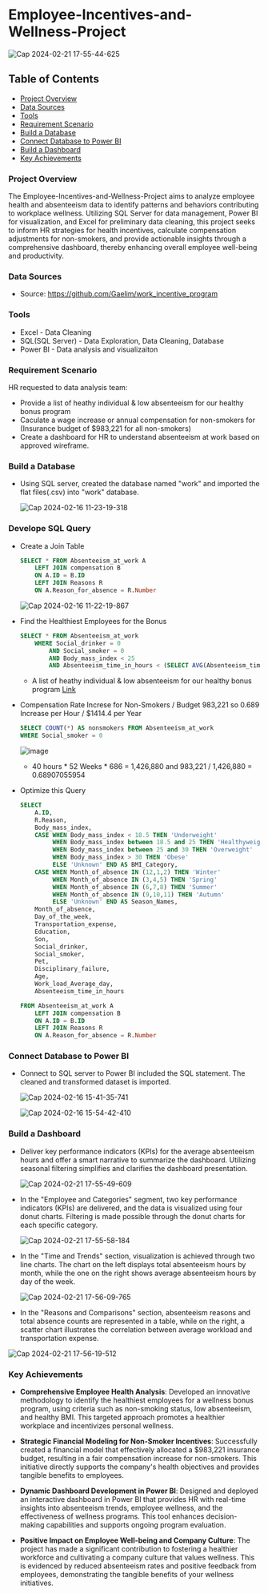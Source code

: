 # Employee-Incentives-and-Wellness-Project

![Cap 2024-02-21 17-55-44-625](https://github.com/MingyuTheAnalyst/Employee-Incentives-and-Wellness-Project/assets/88122148/307c2924-25a9-453f-9b9b-c598ea954a1f)

## Table of Contents

 - [Project Overview](#project-overview)
 - [Data Sources](#data-sources)
 - [Tools](#tools)
 - [Requirement Scenario](#requirement-scenario)
 - [Build a Database](#build-a-database)
 - [Connect Database to Power BI](#connect-database-to-power-bi)
 - [Build a Dashboard](#build-a-dashboard)
 - [Key Achievements](#key-achievements)

### Project Overview

The Employee-Incentives-and-Wellness-Project aims to analyze employee health and absenteeism data to identify patterns and behaviors contributing to workplace wellness. Utilizing SQL Server for data management, Power BI for visualization, and Excel for preliminary data cleaning, this project seeks to inform HR strategies for health incentives, calculate compensation adjustments for non-smokers, and provide actionable insights through a comprehensive dashboard, thereby enhancing overall employee well-being and productivity.



### Data Sources

- Source: https://github.com/Gaelim/work_incentive_program

### Tools

- Excel - Data Cleaning
- SQL(SQL Server) - Data Exploration, Data Cleaning, Database
- Power BI - Data analysis and visualizaiton

### Requirement Scenario

HR requested to data analysis team:
- Provide a list of heathy individual & low absenteeism for our healthy bonus program 
- Caculate a wage increase or annual compensation for non-smokers for (Insurance budget of $983,221 for all non-smokers)
- Create a dashboard for HR to understand absenteeism at work based on approved wireframe.


### Build a Database
 
 - Using SQL server, created the database named "work" and imported the flat files(.csv) into "work" database.

	![Cap 2024-02-16 11-23-19-318](https://github.com/MingyuTheAnalyst/Employee-Incentives-and-Wellness-Project/assets/88122148/c2616dd8-e8d7-4818-9d44-494c7c9c5e16)

### Develope SQL Query

- Create a Join Table
	```SQL
	SELECT * FROM Absenteeism_at_work A
		LEFT JOIN compensation B
		ON A.ID = B.ID
		LEFT JOIN Reasons R
		ON A.Reason_for_absence = R.Number
	```	
	![Cap 2024-02-16 11-22-19-867](https://github.com/MingyuTheAnalyst/Employee-Incentives-and-Wellness-Project/assets/88122148/fa8a7e44-e832-4f0f-a8a0-e2b3fed10886)

 - Find the Healthiest Employees for the Bonus
	```SQL
	SELECT * FROM Absenteeism_at_work
		WHERE Social_drinker = 0 
			AND Social_smoker = 0
			AND Body_mass_index < 25
			AND Absenteeism_time_in_hours < (SELECT AVG(Absenteeism_time_in_hours) FROM Absenteeism_at_work)
	```
	-  A list of heathy individual & low absenteeism for our healthy bonus program [Link](https://github.com/MingyuTheAnalyst/Employee-Incentives-and-Wellness-Project/blob/main/list%20of%20healthiest%20employees%20for%20the%20bonus.csv)
 
- Compensation Rate Increse for Non-Smokers / Budget 983,221 so 0.689 Increase per Hour / $1414.4 per Year
	```SQL
	SELECT COUNT(*) AS nonsmokers FROM Absenteeism_at_work
	WHERE Social_smoker = 0
	```
	![image](https://github.com/MingyuTheAnalyst/Employee-Incentives-and-Wellness-Project/assets/88122148/f335f3d7-38b7-4696-80de-59162600745e)

	- 40 hours * 52 Weeks * 686 = 1,426,880 and 983,221 / 1,426,880 = 0.68907055954
 
 - Optimize this Query
	```SQL
	SELECT
		A.ID,
		R.Reason,
		Body_mass_index,
		CASE WHEN Body_mass_index < 18.5 THEN 'Underweight'
			 WHEN Body_mass_index between 18.5 and 25 THEN 'Healthyweight'
			 WHEN Body_mass_index between 25 and 30 THEN 'Overweight'
			 WHEN Body_mass_index > 30 THEN 'Obese'
			 ELSE 'Unknown' END AS BMI_Category,
		CASE WHEN Month_of_absence IN (12,1,2) THEN 'Winter'
			 WHEN Month_of_absence IN (3,4,5) THEN 'Spring'
			 WHEN Month_of_absence IN (6,7,8) THEN 'Summer'
			 WHEN Month_of_absence IN (9,10,11) THEN 'Autumn'
			 ELSE 'Unknown' END AS Season_Names,
		Month_of_absence,
		Day_of_the_week,
		Transportation_expense,
		Education,
		Son,
		Social_drinker,
		Social_smoker,
		Pet,
		Disciplinary_failure,
		Age,
		Work_load_Average_day,
		Absenteeism_time_in_hours
	
	FROM Absenteeism_at_work A
		LEFT JOIN compensation B
		ON A.ID = B.ID
		LEFT JOIN Reasons R
		ON A.Reason_for_absence = R.Number
	```

### Connect Database to Power BI

- Connect to SQL server to Power BI included the SQL statement. The cleaned and transformed dataset is imported.

	![Cap 2024-02-16 15-41-35-741](https://github.com/MingyuTheAnalyst/Employee-Incentives-and-Wellness-Project/assets/88122148/ebcfe3e2-25e0-4694-98b4-f31ab7f5a25c)
	
 	![Cap 2024-02-16 15-54-42-410](https://github.com/MingyuTheAnalyst/Employee-Incentives-and-Wellness-Project/assets/88122148/34633315-f519-4700-afb5-045c83244812)


### Build a Dashboard

- Deliver key performance indicators (KPIs) for the average absenteeism hours and offer a smart narrative to summarize the dashboard. Utilizing seasonal filtering simplifies and clarifies the dashboard presentation.

	![Cap 2024-02-21 17-55-49-609](https://github.com/MingyuTheAnalyst/Employee-Incentives-and-Wellness-Project/assets/88122148/97211b45-6fcf-4596-845b-21fe314d678c)

- In the "Employee and Categories" segment, two key performance indicators (KPIs) are delivered, and the data is visualized using four donut charts. Filtering is made possible through the donut charts for each specific category.
  
	![Cap 2024-02-21 17-55-58-184](https://github.com/MingyuTheAnalyst/Employee-Incentives-and-Wellness-Project/assets/88122148/c8b8f64c-b2b7-4647-bb47-c41adb98faa7)

- In the "Time and Trends" section, visualization is achieved through two line charts. The chart on the left displays total absenteeism hours by month, while the one on the right shows average absenteeism hours by day of the week.

	![Cap 2024-02-21 17-56-09-765](https://github.com/MingyuTheAnalyst/Employee-Incentives-and-Wellness-Project/assets/88122148/b09d2d2e-bf2d-4a5d-bfa0-118ae1e58eb6)

- In the "Reasons and Comparisons" section, absenteeism reasons and total absence counts are represented in a table, while on the right, a scatter chart illustrates the correlation between average workload and transportation expense.

![Cap 2024-02-21 17-56-19-512](https://github.com/MingyuTheAnalyst/Employee-Incentives-and-Wellness-Project/assets/88122148/782d6d4c-525b-4a76-9cf6-601d10a0c741)


### Key Achievements
- **Comprehensive Employee Health Analysis**: Developed an innovative methodology to identify the healthiest employees for a wellness bonus program, using criteria such as non-smoking status, low absenteeism, and healthy BMI. This targeted approach promotes a healthier workplace and incentivizes personal wellness.

- **Strategic Financial Modeling for Non-Smoker Incentives**: Successfully created a financial model that effectively allocated a $983,221 insurance budget, resulting in a fair compensation increase for non-smokers. This initiative directly supports the company's health objectives and provides tangible benefits to employees.

- **Dynamic Dashboard Development in Power BI**: Designed and deployed an interactive dashboard in Power BI that provides HR with real-time insights into absenteeism trends, employee wellness, and the effectiveness of wellness programs. This tool enhances decision-making capabilities and supports ongoing program evaluation.

- **Positive Impact on Employee Well-being and Company Culture**: The project has made a significant contribution to fostering a healthier workforce and cultivating a company culture that values wellness. This is evidenced by reduced absenteeism rates and positive feedback from employees, demonstrating the tangible benefits of your wellness initiatives.
